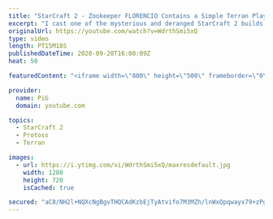 ```yaml
---
title: "StarCraft 2 - Zookeeper FLORENCIO Contains a Simple Terran Player! Florencio Files #170"
excerpt: "I cast one of the mysterious and deranged StarCraft 2 builds of the one and only, Florencio, the dude that invented the Protoss proxy nexus recall rush.  Florencio Files Playlist: https://www.youtube.com/playlist?list=PLFUDU8AOevUfznFLMRCxI0ez9HZTyL6Tk  Follow Florencio: https://www.twitch.tv/florenciosc"
originalUrl: https://youtube.com/watch?v=WdrthSmi5xQ
type: video
length: PT15M18S
publishedDateTime: 2020-09-20T16:00:09Z
heat: 50

featuredContent: "<iframe width=\"800\" height=\"500\" frameborder=\"0\" src=\"https://www.youtube.com/embed/WdrthSmi5xQ\" allow=\"accelerometer; autoplay; encrypted-media; gyroscope; picture-in-picture\" allowfullscreen></iframe>"

provider:
  name: PiG
  domain: youtube.com

topics:
  - StarCraft 2
  - Protoss
  - Terran

images:
  - url: https://i.ytimg.com/vi/WdrthSmi5xQ/maxresdefault.jpg
    width: 1280
    height: 720
    isCached: true

secured: "aC8/NH2l+NQXcNgBgvTHQCAdKzbEjTyAtvifo7M3MZh/lnWxQpqwayx79+zPgnwrjgpRiKWcJUWOLid47Sbvu0Kvr4qfOKL9PYDPRJNM1pQDhXYBykF+HZ6KzdLMi11+y0y4Glwkax35kO2AVzjGPSBYNyJ2nsQCIxza5R7g6b5nfqgnTN9xLtFVxe1ujmYMsIQHKzEMCMhjO46kzBG2B+310yMh2dA/Wfk4c+X5peRl25Swd9gN4QdZZHISc0mfI73XffKJCng0fjyzbXS/Y6dybhLE34dtYssupH2bmdLbo+UTvGvmd2chObxfV8JmSANiI/Y8BWjcfR5RIEjo39R8vdzD8Ad0MD+jBz1OLNiTdYIH+QAQsSn/klsrYTeDfLrJ+pDQF9RIkxaK93xlfn4N+CtB5iSniODO9ctUFaU=;LZRkNgvL11lO91JEXJfz+A=="
---
```


